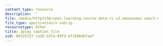 ```yaml
---
content_type: resource
description: ''
file: /media/https%3A/open-learning-course-data-rc.s3.amazonaws.com/3-091sc-introduction-to-solid-state-chemistry-fall-2010/60325727ca2855fa89f3ef169bdbfaaf_dbSKZx9sfsg.vtt
file_type: application/x-subrip
resourcetype: Other
title: 3play caption file
uid: 60325727-ca28-55fa-89f3-ef169bdbfaaf
---
```

